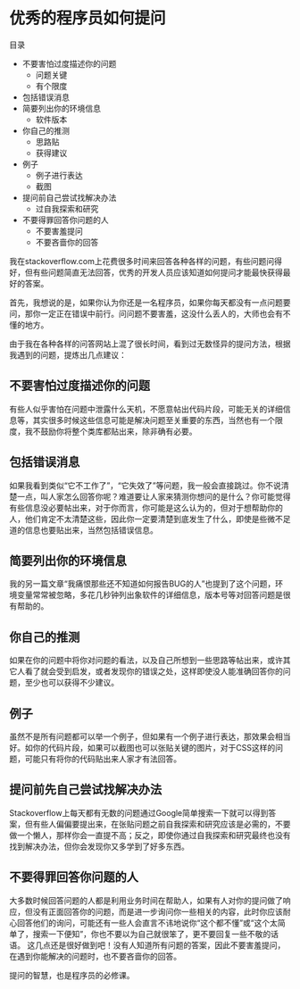 # 优秀的程序员如何提问
目录
- 不要害怕过度描述你的问题
    - 问题关键
    - 有个限度
- 包括错误消息
- 简要列出你的环境信息
     - 软件版本
- 你自己的推测
    - 思路贴
    - 获得建议
- 例子
    - 例子进行表达
    - 截图
- 提问前自己尝试找解决办法
    - 过自我探索和研究
- 不要得罪回答你问题的人
    - 不要害羞提问
    - 不要吝啬你的回答
    
我在stackoverflow.com上花费很多时间来回答各种各样的问题，有些问题问得好，但有些问题简直无法回答，优秀的开发人员应该知道如何提问才能最快获得最好的答案。

首先，我想说的是，如果你认为你还是一名程序员，如果你每天都没有一点问题要问，那你一定正在错误中前行。问问题不要害羞，这没什么丢人的，大师也会有不懂的地方。

由于我在各种各样的问答网站上混了很长时间，看到过无数怪异的提问方法，根据我遇到的问题，提炼出几点建议：

## 不要害怕过度描述你的问题
有些人似乎害怕在问题中泄露什么天机，不愿意帖出代码片段，可能无关的详细信息等，其实很多时候这些信息可能是解决问题至关重要的东西，当然也有一个限度，我不鼓励你将整个类库都贴出来，除非确有必要。

## 包括错误消息
如果我看到类似“它不工作了”，“它失效了”等问题，我一般会直接跳过。你不说清楚一点，叫人家怎么回答你呢？难道要让人家来猜测你想问的是什么？你可能觉得有些信息没必要帖出来，对于你而言，你可能是这么认为的，但对于想帮助你的人，他们肯定不太清楚这些，因此你一定要清楚到底发生了什么，即使是些微不足道的信息也要贴出来，当然包括错误信息。

## 简要列出你的环境信息
我的另一篇文章“我痛恨那些还不知道如何报告BUG的人”也提到了这个问题，环境变量常常被忽略，多花几秒钟列出象软件的详细信息，版本号等对回答问题是很有帮助的。

## 你自己的推测
如果在你的问题中将你对问题的看法，以及自己所想到一些思路等帖出来，或许其它人看了就会受到启发，或者发现你的错误之处，这样即使没人能准确回答你的问题，至少也可以获得不少建议。

## 例子
虽然不是所有问题都可以举一个例子，但如果有一个例子进行表达，那效果会相当好。如你的代码片段，如果可以截图也可以张贴关键的图片，对于CSS这样的问题，可能只有将你的代码贴出来人家才有法回答。

## 提问前先自己尝试找解决办法
Stackoverflow上每天都有无数的问题通过Google简单搜索一下就可以得到答案，但有些人偏偏要提出来，在张贴问题之前自我探索和研究应该是必需的，不要做一个懒人，那样你会一直提不高；反之，即使你通过自我探索和研究最终也没有找到解决办法，但你会发现你又多学到了好多东西。

## 不要得罪回答你问题的人
大多数时候回答问题的人都是利用业务时间在帮助人，如果有人对你的提问做了响应，但没有正面回答你的问题，而是进一步询问你一些相关的内容，此时你应该耐心回答他们的询问，可能还有一些人会直言不讳地说你“这个都不懂”或“这个太简单了，搜索一下便知”，你也不要以为自己就很笨了，更不要回复一些不敬的话语。
这几点还是很好做到吧！没有人知道所有问题的答案，因此不要害羞提问，在遇到你能解决的问题时，也不要吝啬你的回答。

提问的智慧，也是程序员的必修课。